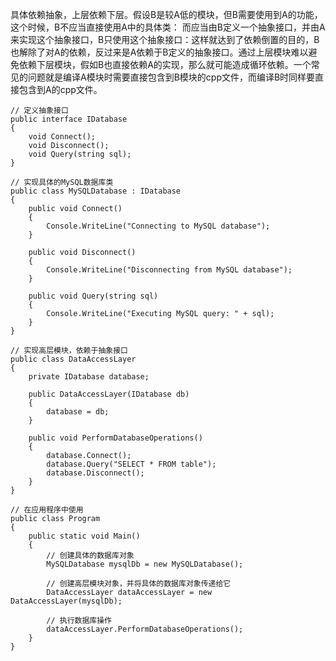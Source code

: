 具体依赖抽象，上层依赖下层。假设B是较A低的模块，但B需要使用到A的功能，这个时候，B不应当直接使用A中的具体类： 而应当由B定义一个抽象接口，并由A来实现这个抽象接口，B只使用这个抽象接口：这样就达到了依赖倒置的目的，B也解除了对A的依赖，反过来是A依赖于B定义的抽象接口。通过上层模块难以避免依赖下层模块，假如B也直接依赖A的实现，那么就可能造成循环依赖。一个常见的问题就是编译A模块时需要直接包含到B模块的cpp文件，而编译B时同样要直接包含到A的cpp文件。
```
// 定义抽象接口
public interface IDatabase
{
    void Connect();
    void Disconnect();
    void Query(string sql);
}

// 实现具体的MySQL数据库类
public class MySQLDatabase : IDatabase
{
    public void Connect()
    {
        Console.WriteLine("Connecting to MySQL database");
    }

    public void Disconnect()
    {
        Console.WriteLine("Disconnecting from MySQL database");
    }

    public void Query(string sql)
    {
        Console.WriteLine("Executing MySQL query: " + sql);
    }
}

// 实现高层模块，依赖于抽象接口
public class DataAccessLayer
{
    private IDatabase database;

    public DataAccessLayer(IDatabase db)
    {
        database = db;
    }

    public void PerformDatabaseOperations()
    {
        database.Connect();
        database.Query("SELECT * FROM table");
        database.Disconnect();
    }
}

// 在应用程序中使用
public class Program
{
    public static void Main()
    {
        // 创建具体的数据库对象
        MySQLDatabase mysqlDb = new MySQLDatabase();

        // 创建高层模块对象，并将具体的数据库对象传递给它
        DataAccessLayer dataAccessLayer = new DataAccessLayer(mysqlDb);

        // 执行数据库操作
        dataAccessLayer.PerformDatabaseOperations();
    }
}
```
